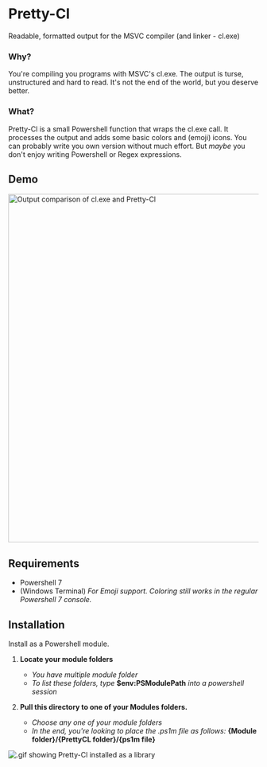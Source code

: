 # Pretty-Cl
Readable, formatted output for the MSVC compiler (and linker - cl.exe)


### Why?
You're compiling you programs with MSVC's cl.exe. The output is turse, unstructured and hard to read. It's not the end of the world, but you deserve better.

### What?
Pretty-Cl is a small Powershell function that wraps the cl.exe call. It processes the output and adds some basic colors and (emoji) icons. You can probably write you own version without much effort. But *maybe* you don't enjoy writing Powershell or Regex expressions.

## Demo
<img src="https://user-images.githubusercontent.com/29680165/121817871-49bffb80-cc84-11eb-9ddc-f350532c0725.png" alt="Output comparison of cl.exe and Pretty-Cl" width="700" />

## Requirements

* Powershell 7
* (Windows Terminal) *For Emoji support. Coloring still works in the regular Powershell 7 console.*

## Installation
Install as a Powershell module.

1. **Locate your module folders**

    - *You have multiple module folder* 
    - *To list these folders, type* **$env:PSModulePath** *into a powershell session*

2. **Pull this directory to one of your Modules folders.**

    - *Choose any one of your module folders*
    - *In the end, you're looking to place the .ps1m file as follows:* **{Module folder}/{PrettyCL folder}/{ps1m file}**

<img src="https://user-images.githubusercontent.com/29680165/121817441-c9989680-cc81-11eb-96aa-f921335b1510.gif" alt=".gif showing Pretty-Cl installed as a library" />

